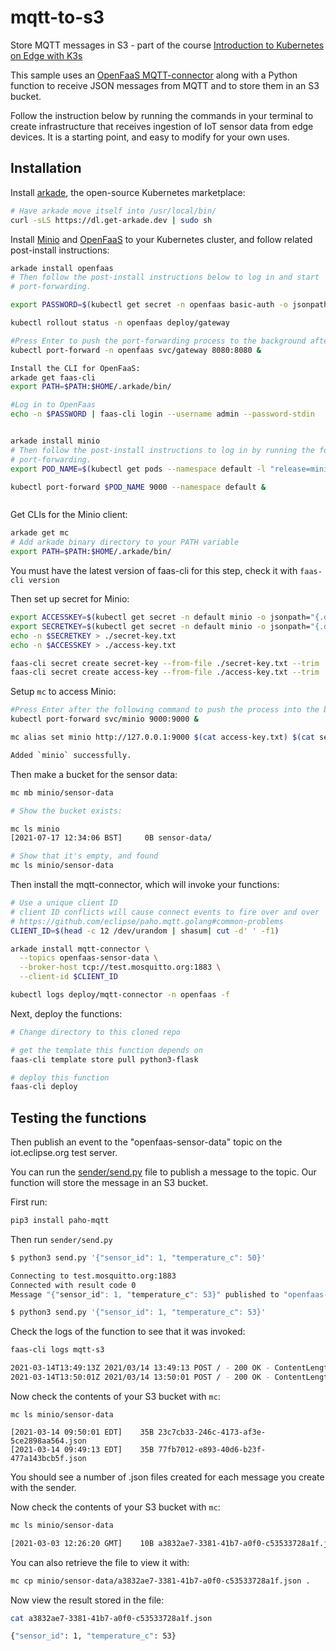 # mqtt-to-s3

Store MQTT messages in S3 - part of the course [Introduction to Kubernetes on Edge with K3s](https://www.edx.org/course/introduction-to-kubernetes-on-edge-with-k3s)

This sample uses an [OpenFaaS MQTT-connector](https://github.com/openfaas/mqtt-connector) along with a Python function to receive JSON messages from MQTT and to store them in an S3 bucket.

Follow the instruction below by running the commands in your terminal to create infrastructure that receives ingestion of IoT sensor data from edge devices. It is a starting point, and easy to modify for your own uses.

## Installation

Install [arkade](https://get-arkade.dev), the open-source Kubernetes marketplace:

```bash
# Have arkade move itself into /usr/local/bin/
curl -sLS https://dl.get-arkade.dev | sudo sh
```

Install [Minio](https://min.io/) and [OpenFaaS](https://www.openfaas.com/) to your Kubernetes cluster, and follow related post-install instructions:

```bash
arkade install openfaas
# Then follow the post-install instructions below to log in and start
# port-forwarding.

export PASSWORD=$(kubectl get secret -n openfaas basic-auth -o jsonpath="{.data.basic-auth-password}" | base64 --decode; echo) && export PATH=$PATH:$HOME/.arkade/bin/

kubectl rollout status -n openfaas deploy/gateway 

#Press Enter to push the port-forwarding process to the background after running the following command.
kubectl port-forward -n openfaas svc/gateway 8080:8080 & 

Install the CLI for OpenFaaS:
arkade get faas-cli
export PATH=$PATH:$HOME/.arkade/bin/

#Log in to OpenFaas
echo -n $PASSWORD | faas-cli login --username admin --password-stdin


arkade install minio
# Then follow the post-install instructions to log in by running the following commands and start
# port-forwarding.
export POD_NAME=$(kubectl get pods --namespace default -l "release=minio" -o jsonpath="{.items[0].metadata.name}")

kubectl port-forward $POD_NAME 9000 --namespace default &     



```

Get CLIs for the Minio client:

```bash
arkade get mc
# Add arkade binary directory to your PATH variable
export PATH=$PATH:$HOME/.arkade/bin/
```

You must have the latest version of faas-cli for this step, check it with `faas-cli version`

Then set up secret for Minio:

```bash
export ACCESSKEY=$(kubectl get secret -n default minio -o jsonpath="{.data.accesskey}" | base64 --decode; echo)
export SECRETKEY=$(kubectl get secret -n default minio -o jsonpath="{.data.secretkey}" | base64 --decode; echo)
echo -n $SECRETKEY > ./secret-key.txt
echo -n $ACCESSKEY > ./access-key.txt

faas-cli secret create secret-key --from-file ./secret-key.txt --trim
faas-cli secret create access-key --from-file ./access-key.txt --trim
```

Setup `mc` to access Minio:

```bash
#Press Enter after the following command to push the process into the background.
kubectl port-forward svc/minio 9000:9000 &

mc alias set minio http://127.0.0.1:9000 $(cat access-key.txt) $(cat secret-key.txt)

Added `minio` successfully.
```

Then make a bucket for the sensor data:

```bash
mc mb minio/sensor-data

# Show the bucket exists:

mc ls minio
[2021-07-17 12:34:06 BST]     0B sensor-data/

# Show that it's empty, and found
mc ls minio/sensor-data
```

Then install the mqtt-connector, which will invoke your functions:

```bash
# Use a unique client ID
# client ID conflicts will cause connect events to fire over and over
# https://github.com/eclipse/paho.mqtt.golang#common-problems
CLIENT_ID=$(head -c 12 /dev/urandom | shasum| cut -d' ' -f1)

arkade install mqtt-connector \
  --topics openfaas-sensor-data \
  --broker-host tcp://test.mosquitto.org:1883 \
  --client-id $CLIENT_ID

kubectl logs deploy/mqtt-connector -n openfaas -f
```

Next, deploy the functions:

```bash
# Change directory to this cloned repo

# get the template this function depends on
faas-cli template store pull python3-flask

# deploy this function
faas-cli deploy
```

## Testing the functions

Then publish an event to the "openfaas-sensor-data" topic on the iot.eclipse.org test server.

You can run the [sender/send.py](sender/send.py) file to publish a message to the topic. Our function will store the message in an S3 bucket.

First run:

```bash
pip3 install paho-mqtt
```

Then run `sender/send.py`

```bash
$ python3 send.py '{"sensor_id": 1, "temperature_c": 50}'

Connecting to test.mosquitto.org:1883
Connected with result code 0
Message "{"sensor_id": 1, "temperature_c": 53}" published to "openfaas-sensor-data"

$ python3 send.py '{"sensor_id": 1, "temperature_c": 53}'
```

Check the logs of the function to see that it was invoked:

```bash
faas-cli logs mqtt-s3

2021-03-14T13:49:13Z 2021/03/14 13:49:13 POST / - 200 OK - ContentLength: 2
2021-03-14T13:50:01Z 2021/03/14 13:50:01 POST / - 200 OK - ContentLength: 2
```

Now check the contents of your S3 bucket with `mc`:

```
mc ls minio/sensor-data

[2021-03-14 09:50:01 EDT]    35B 23c7cb33-246c-4173-af3e-5ce2898aa564.json
[2021-03-14 09:49:13 EDT]    35B 77fb7012-e893-40d6-b23f-477a143bcb5f.json
```

You should see a number of .json files created for each message you create with the sender.

Now check the contents of your S3 bucket with `mc`:

```bash
mc ls minio/sensor-data

[2021-03-03 12:26:20 GMT]    10B a3832ae7-3381-41b7-a0f0-c53533728a1f.json
```

You can also retrieve the file to view it with:

```bash
mc cp minio/sensor-data/a3832ae7-3381-41b7-a0f0-c53533728a1f.json .
```

Now view the result stored in the file:

```bash
cat a3832ae7-3381-41b7-a0f0-c53533728a1f.json

{"sensor_id": 1, "temperature_c": 53}
```


